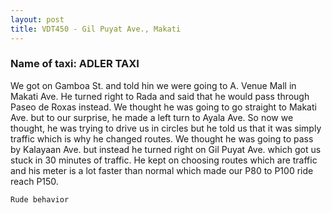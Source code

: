 ```yaml
---
layout: post
title: VDT450 - Gil Puyat Ave., Makati
---
```


### Name of taxi: ADLER TAXI

We got on Gamboa St. and told hin we were going to A. Venue Mall in Makati Ave. He turned right to Rada and said that he would pass through Paseo de Roxas instead. We thought he was going to go straight to Makati Ave. but to our surprise, he made a left turn to Ayala Ave. So now we thought, he was trying to drive us in circles but he told us that it was simply traffic which is why he changed routes. We thought he was going to pass by Kalayaan Ave. but instead he turned right on Gil Puyat Ave. which got us stuck in 30 minutes of traffic. He kept on choosing routes which are traffic and his meter is a lot faster than normal which made our P80 to P100 ride reach P150.

```Rude behavior```
